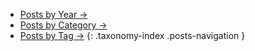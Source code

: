 * [Posts by Year →](/posts/year)
* [Posts by Category →](/posts/categories)
* [Posts by Tag →](/posts/tags)
{: .taxonomy-index .posts-navigation }
